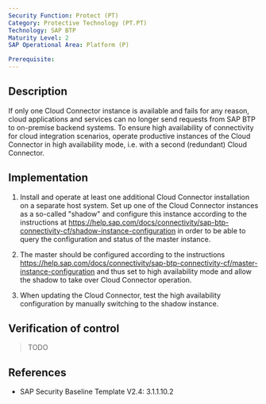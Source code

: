 ```yaml
---
Security Function: Protect (PT)
Category: Protective Technology (PT.PT)
Technology: SAP BTP
Maturity Level: 2
SAP Operational Area: Platform (P)

Prerequisite: 
---
```


## Description

If only one Cloud Connector instance is available and fails for any reason, cloud applications and services can no longer send requests from SAP BTP to on-premise backend systems. To ensure high availability of connectivity for cloud integration scenarios, operate productive instances of the Cloud Connector in high availability mode, i.e. with a second (redundant) Cloud Connector.

## Implementation

1. Install and operate at least one additional Cloud Connector installation on a separate host system. Set up one of the Cloud Connector instances as a so-called "shadow" and configure this instance according to the instructions at https://help.sap.com/docs/connectivity/sap-btp-connectivity-cf/shadow-instance-configuration in order to be able to query the configuration and status of the master instance.

2. The master should be configured according to the instructions https://help.sap.com/docs/connectivity/sap-btp-connectivity-cf/master-instance-configuration and thus set to high availability mode and allow the shadow to take over Cloud Connector operation.

3. When updating the Cloud Connector, test the high availability configuration by manually switching to the shadow instance.

## Verification of control
> TODO


## References
* SAP Security Baseline Template V2.4: 3.1.1.10.2